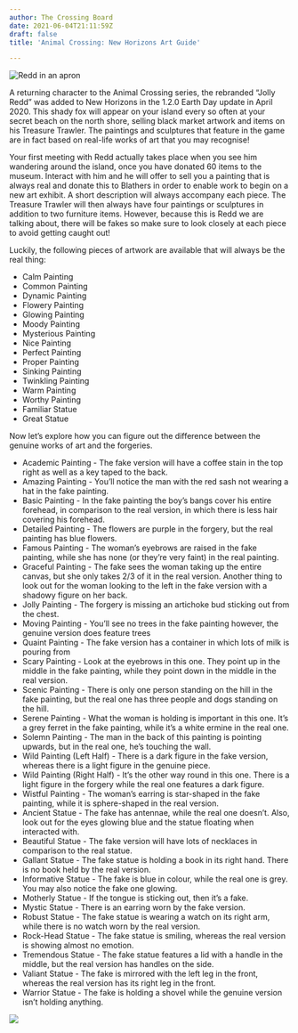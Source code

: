 ```yaml
---
author: The Crossing Board
date: 2021-06-04T21:11:59Z
draft: false
title: 'Animal Crossing: New Horizons Art Guide'

---
```

![Redd in an apron](/images/news/redd.png "Redd Animal Crossing New Horizons")

A returning character to the Animal Crossing series, the rebranded “Jolly Redd” was added to New Horizons in the 1.2.0 Earth Day update in April 2020. This shady fox will appear on your island every so often at your secret beach on the north shore, selling black market artwork and items on his Treasure Trawler. The paintings and sculptures that feature in the game are in fact based on real-life works of art that you may recognise!

Your first meeting with Redd actually takes place when you see him wandering around the island, once you have donated 60 items to the museum. Interact with him and he will offer to sell you a painting that is always real and donate this to Blathers in order to enable work to begin on a new art exhibit. A short description will always accompany each piece. The Treasure Trawler will then always have four paintings or sculptures in addition to two furniture items. However, because this is Redd we are talking about, there will be fakes so make sure to look closely at each piece to avoid getting caught out!

Luckily, the following pieces of artwork are available that will always be the real thing:

* Calm Painting
* Common Painting
* Dynamic Painting
* Flowery Painting
* Glowing Painting
* Moody Painting
* Mysterious Painting
* Nice Painting
* Perfect Painting
* Proper Painting
* Sinking Painting
* Twinkling Painting
* Warm Painting
* Worthy Painting
* Familiar Statue
* Great Statue

Now let’s explore how you can figure out the difference between the genuine works of art and the forgeries.

* Academic Painting - The fake version will have a coffee stain in the top right as well as a key taped to the back.
* Amazing Painting - You’ll notice the man with the red sash not wearing a hat in the fake painting.
* Basic Painting - In the fake painting the boy’s bangs cover his entire forehead, in comparison to the real version, in which there is less hair covering his forehead.
* Detailed Painting - The flowers are purple in the forgery, but the real painting has blue flowers.
* Famous Painting - The woman’s eyebrows are raised in the fake painting, while she has none (or they’re very faint) in the real painting.
* Graceful Painting - The fake sees the woman taking up the entire canvas, but she only takes 2/3 of it in the real version. Another thing to look out for the woman looking to the left in the fake version with a shadowy figure on her back.
* Jolly Painting - The forgery is missing an artichoke bud sticking out from the chest.
* Moving Painting - You’ll see no trees in the fake painting however, the genuine version does feature trees
* Quaint Painting - The fake version has a container in which lots of milk is pouring from
* Scary Painting - Look at the eyebrows in this one. They point up in the middle in the fake painting, while they point down in the middle in the real version.
* Scenic Painting - There is only one person standing on the hill in the fake painting, but the real one has three people and dogs standing on the hill.
* Serene Painting - What the woman is holding is important in this one. It’s a grey ferret in the fake painting, while it’s a white ermine in the real one.
* Solemn Painting - The man in the back of this painting is pointing upwards, but in the real one, he’s touching the wall.
* Wild Painting (Left Half) - There is a dark figure in the fake version, whereas there is a light figure in the genuine piece.
* Wild Painting (Right Half) - It’s the other way round in this one. There is a light figure in the forgery while the real one features a dark figure.
* Wistful Painting - The woman’s earring is star-shaped in the fake painting, while it is sphere-shaped in the real version.
* Ancient Statue - The fake has antennae, while the real one doesn’t. Also, look out for the eyes glowing blue and the statue floating when interacted with.
* Beautiful Statue - The fake version will have lots of necklaces in comparison to the real statue.
* Gallant Statue - The fake statue is holding a book in its right hand. There is no book held by the real version.
* Informative Statue - The fake is blue in colour, while the real one is grey. You may also notice the fake one glowing.
* Motherly Statue - If the tongue is sticking out, then it’s a fake.
* Mystic Statue - There is an earring worn by the fake version.
* Robust Statue - The fake statue is wearing a watch on its right arm, while there is no watch worn by the real version.
* Rock-Head Statue - The fake statue is smiling, whereas the real version is showing almost no emotion.
* Tremendous Statue - The fake statue features a lid with a handle in the middle, but the real version has handles on the side.
* Valiant Statue - The fake is mirrored with the left leg in the front, whereas the real version has its right leg in the front.
* Warrior Statue - The fake is holding a shovel while the genuine version isn’t holding anything.

![](/images/news/blathers-1.png)